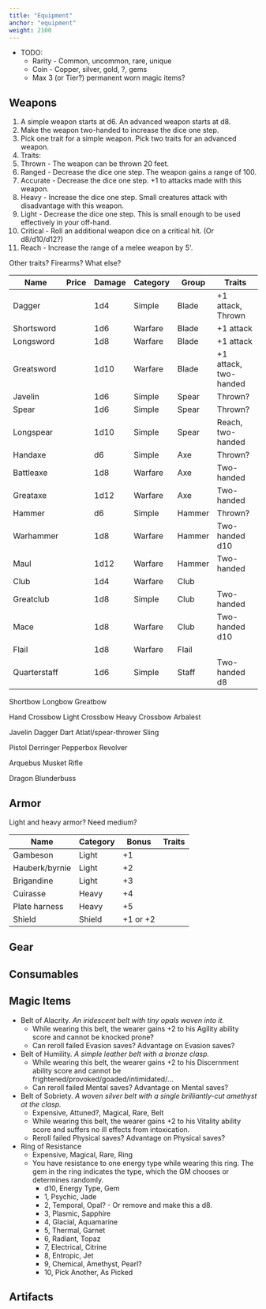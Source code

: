 ```yaml
---
title: "Equipment"
anchor: "equipment"
weight: 2100
---
```


- TODO:
  - Rarity - Common, uncommon, rare, unique
  - Coin - Copper, silver, gold, ?, gems
  - Max 3 (or Tier?) permanent worn magic items?

## Weapons

1. A simple weapon starts at d6. An advanced weapon starts at d8.
2. Make the weapon two-handed to increase the dice one step.
3. Pick one trait for a simple weapon. Pick two traits for an advanced weapon.
4. Traits:
  1. Thrown - The weapon can be thrown 20 feet.
  2. Ranged - Decrease the dice one step. The weapon gains a range of 100.
  3. Accurate - Decrease the dice one step. +1 to attacks made with this weapon.
  4. Heavy - Increase the dice one step. Small creatures attack with disadvantage with this weapon.
  5. Light - Decrease the dice one step. This is small enough to be used effectively in your off-hand.
  6. Critical - Roll an additional weapon dice on a critical hit. (Or d8/d10/d12?)
  7. Reach - Increase the range of a melee weapon by 5'.

Other traits? Firearms? What else?

| Name       | Price | Damage | Category | Group   | Traits |
|------------|-------|--------|----------|---------|--------|
| Dagger     |       | 1d4    | Simple   | Blade   | +1 attack, Thrown |
| Shortsword |       | 1d6    | Warfare  | Blade   | +1 attack |
| Longsword  |       | 1d8    | Warfare  | Blade   | +1 attack |
| Greatsword |       | 1d10   | Warfare  | Blade   | +1 attack, two-handed |
| Javelin    |       | 1d6    | Simple   | Spear   | Thrown? |
| Spear      |       | 1d6    | Simple   | Spear   | Thrown? |
| Longspear  |       | 1d10   | Simple   | Spear   | Reach, two-handed |
| Handaxe    |       | d6     | Simple   | Axe     | Thrown? |
| Battleaxe  |       | 1d8    | Warfare  | Axe     | Two-handed |
| Greataxe   |       | 1d12   | Warfare  | Axe     | Two-handed |
| Hammer     |       | d6     | Simple   | Hammer  | Thrown? |
| Warhammer  |       | 1d8    | Warfare  | Hammer  | Two-handed d10 |
| Maul       |       | 1d12   | Warfare  | Hammer  | Two-handed |
| Club       |       | 1d4    | Warfare  | Club    |         |
| Greatclub  |       | 1d8    | Simple   | Club    | Two-handed |
| Mace       |       | 1d8    | Warfare  | Club    | Two-handed d10 |
| Flail      |       | 1d8    | Warfare  | Flail   |  |
| Quarterstaff |     | 1d6    | Simple   | Staff   | Two-handed d8 |

Shortbow
Longbow
Greatbow

Hand Crossbow
Light Crossbow
Heavy Crossbow
Arbalest

Javelin
Dagger
Dart
Atlatl/spear-thrower
Sling

Pistol
Derringer
Pepperbox
Revolver

Arquebus
Musket
Rifle

Dragon
Blunderbuss

## Armor

Light and heavy armor? Need medium?

| Name           | Category | Bonus | Traits |
|----------------|----------|-------|--------|
| Gambeson       | Light    | +1    |        |
| Hauberk/byrnie | Light    | +2    |        |
| Brigandine     | Light    | +3    |        |
| Cuirasse       | Heavy    | +4    |        |
| Plate harness  | Heavy    | +5    |        |
| Shield         | Shield   | +1 or +2 |        |

## Gear

## Consumables

## Magic Items

- Belt of Alacrity. *An iridescent belt with tiny opals woven into it.*
  - While wearing this belt, the wearer gains +2 to his Agility ability score and cannot be knocked prone?
  - Can reroll failed Evasion saves? Advantage on Evasion saves?
- Belt of Humility. *A simple leather belt with a bronze clasp.*
  - While wearing this belt, the wearer gains +2 to his Discernment ability score and cannot be frightened/provoked/goaded/intimidated/...
  - Can reroll failed Mental saves? Advantage on Mental saves?
- Belt of Sobriety. *A woven silver belt with a single brilliantly-cut amethyst at the clasp.*
  - Expensive, Attuned?, Magical, Rare, Belt
  - While wearing this belt, the wearer gains +2 to his Vitality ability score and suffers no ill effects from intoxication.
  - Reroll failed Physical saves? Advantage on Physical saves?
- Ring of Resistance
  - Expensive, Magical, Rare, Ring
  - You have resistance to one energy type while wearing this ring. The gem in the ring indicates the type, which the GM chooses or determines randomly.
    - d10, Energy Type, Gem
    - 1, Psychic, Jade
    - 2, Temporal, Opal? - Or remove and make this a d8.
    - 3, Plasmic, Sapphire
    - 4, Glacial, Aquamarine
    - 5, Thermal, Garnet
    - 6, Radiant, Topaz
    - 7, Electrical, Citrine
    - 8, Entropic, Jet
    - 9, Chemical, Amethyst, Pearl?
    - 10, Pick Another, As Picked

## Artifacts
